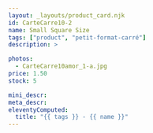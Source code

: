 ```yaml
---
layout: _layouts/product_card.njk
id: CarteCarre10-2
name: Small Square Size
tags: ["product", "petit-format-carré"]
description: >

photos:
  - CarteCarre10amor_1-a.jpg
price: 1.50
stock: 5

mini_descr:
meta_descr:
eleventyComputed:
  title: "{{ tags }} - {{ name }}"
---
```


